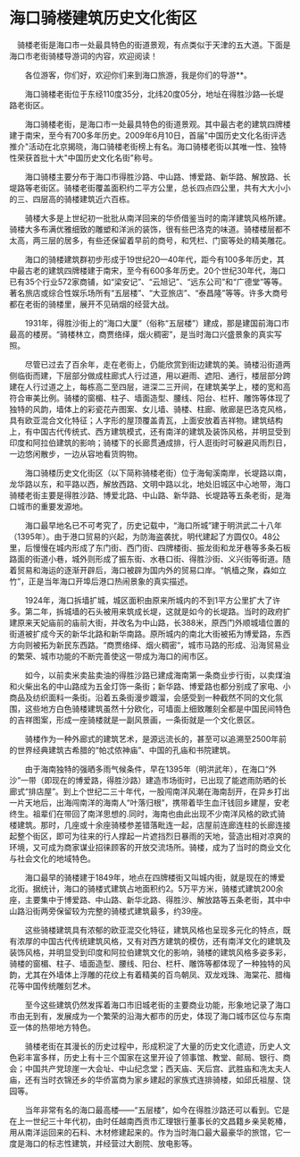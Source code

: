 # 海口骑楼建筑历史文化街区
　骑楼老街是海口市一处最具特色的街道景观，有点类似于天津的五大道。下面是海口市老街骑楼导游词的内容，欢迎阅读！

　　各位游客，你们好，欢迎你们来到海口旅游，我是你们的导游**。

　　海口骑楼老街位于东经110度35分，北纬20度05分，地址在得胜沙路—长堤路老街区。

　　海口骑楼老街，是海口市一处最具特色的街道景观。其中最古老的建筑四牌楼建于南宋，至今有700多年历史。2009年6月10日，首届"中国历史文化名街评选推介"活动在北京揭晓，海口骑楼老街榜上有名。海口骑楼老街以其唯一性、独特性荣获首批十大"中国历史文化名街"称号。

　　海口骑楼主要分布于海口市得胜沙路、中山路、博爱路、新华路、解放路、长堤路等老街区。骑楼老街覆盖面积约二平方公里，总长四点四公里，共有大大小小的三、四层高的骑楼建筑近六百栋。

　　骑楼大多是上世纪初一批批从南洋回来的华侨借鉴当时的南洋建筑风格所建。骑楼大多布满优雅细致的雕塑和洋派的装饰，很有些巴洛克的味道。骑楼楼层都不太高，两三层的居多，有些还保留着早前的商号，和凭栏、门窗等处的精美雕花。

　　海口的骑楼建筑群初步形成于19世纪20—40年代，距今有100多年历史，其中最古老的建筑四牌楼建于南宋，至今有600多年历史。20个世纪30年代，海口已有35个行业572家商铺，如“梁安记”、“云旭记”、“远东公司”和“广德堂”等等。著名旅店或综合性娱乐场所有“五层楼”、“大亚旅店”、“泰昌隆”等等。许多大商号都在老街的骑楼里，展开不见硝烟的经营大战。

　　1931年，得胜沙街上的“海口大厦”（俗称“五层楼”）建成，那是建国前海口市最高的楼房。“骑楼林立，商贾络绎，烟火稠密”，是当时海口兴盛景象的真实写照。

　　尽管已过去了百余年，走在老街上，仍能欣赏到街边建筑的美。骑楼沿街道两侧临街而建，下层部分做成柱廊式人行过道，用以避雨、遮阳、通行，楼层部分跨建在人行过道之上，每栋高二至四层，进深二三开间，在建筑美学上，楼的宽和高符合审美比例。骑楼的窗楣、柱子、墙面造型、腰线、阳台、栏杆、雕饰等体现了独特的风韵，墙体上的彩瓷花卉图案、女儿墙、骑楼、柱廊、敞廊是巴洛克风格，具有欧亚混合文化特征；人字形的屋顶覆盖青瓦，上面安放着吉祥物。建筑结构上，有中国古代传统式、西方建筑模式，还有南洋的建筑及装饰风格，并明显受到印度和阿拉伯建筑的影响；骑楼下的长廊贯通成排，行人逛街时可躲避风雨烈日，一边悠闲散步，一边从容地看货购物。

　　海口骑楼历史文化街区（以下简称骑楼老街）位于海甸溪南岸，长堤路以南，龙华路以东，和平路以西，解放西路、文明中路以北，地处旧城区中心地带，海口骑楼老街主要是得胜沙路、博爱北路、中山路、新华路、长堤路等五条老街，是海口城市的重要发源地。

　　海口最早地名已不可考究了，历史记载中，“海口所城”建于明洪武二十八年（1395年）。由于港口贸易的兴起，为防海盗袭扰，明代建起了方圆仅0。48公里，后慢慢在城内形成了东门街、西门街、四牌楼街、振龙街和龙牙巷等多条石板路面的街道小巷，城外则形成了振东街、水巷口街、得胜沙街、义兴街等街道。随着贸易和海运的逐渐开辟后，海口被辟为国内外的贸易口岸。“帆樯之聚，森如立竹”，正是当年海口开埠后港口热闹景象的真实描述。

　　1924年，海口拆墙扩城，城区面积由原来所城内的不到1平方公里扩大了许多。第二年，拆城墙的石头被用来筑成长堤，这就是如今的长堤路。当时的政府扩建原来天妃庙前的庙前大街，并改名为中山路，长388米，原西门外顺城墙位置的街道被扩成今天的新华北路和新华南路。原所城内的南北大街被拓为博爱路，东西方向则被拓为新民东西路。“商贾络绎、烟火稠密“，城市马路的形成、沿海贸易业的繁荣、城市功能的不断完善使这一带成为海口的闹市区。

　　如今，以前卖米卖盐卖油的得胜沙路已建成海南第一条商业步行街，以卖煤油和火柴出名的中山路成为五金灯饰一条街；新华路、博爱路也都分别成了家电、小商品及纺织面料一条街。沿着五条街漫步踱溜，会感受到一种截然不同的文化氛围，这些地方白色骑楼建筑虽然十分欧化，可墙面上细致雕刻全都是中国民间特色的吉祥图案，形成一座骑楼就是一副风景画，一条街就是一个文化景区。

　　骑楼作为一种外廊式的建筑艺术，是源远流长的，甚至可以追溯至2500年前的世界经典建筑古希腊的“帕忒侬神庙”、中国的孔庙和书院建筑。

　　由于海南独特的强晒多雨气候条件，早在1395年（明洪武年），在海口“外沙”一带（即现在的博爱路，得胜沙路）建造市场街时，已出现了能遮雨防晒的长廊式“排店屋”。到上个世纪二三十年代，一股闯南洋风潮在海南刮开，在异乡打出一片天地后，出海闯南洋的海南人“叶落归根”，携带着毕生血汗钱回乡建屋，安老终生。祖辈们在带回了南洋思想的.同时，海南也由此出现不少南洋风格的欧式骑楼建筑。那时，几座或十余座骑楼参差错落毗连一起，店屋前连廊连柱的长廊连接起整个街区，即可为往来的行人撑起一片遮挡烈日暴雨的天地，营造出相对凉爽的环境，又可成为商家谋业招徕顾客的开放交流场所。骑楼，成为了当时的商业文化与社会文化的地域特色。

　　海口最早的骑楼建于1849年，地点在四牌楼街又叫城内街，就是现在的博爱北街。据统计，海口的骑楼式建筑占地面积约2。5万平方米，骑楼式建筑200余座，主要集中于博爱路、中山路、新华北路、得胜沙、解放路等五条老街，其中中山路沿街两旁保留较为完整的骑楼式建筑最多，约39座。

　　这些骑楼建筑具有浓郁的欧亚混交化特征，建筑风格也呈现多元化的特点，既有浓厚的中国古代传统建筑风格，又有对西方建筑的模仿，还有南洋文化的建筑及装饰风格，并明显受到印度和阿拉伯建筑文化的影响，骑楼的建筑风格多姿多彩，骑楼的窗楣、柱子、墙面造型、腰线、阳台、栏杆、雕饰等都体现了一种独特的风韵，尤其在外墙体上浮雕的花纹上有着精美的百鸟朝凤、双龙戏珠、海棠花、腊梅花等中国传统雕刻艺术。

　　至今这些建筑仍然发挥着海口市旧城老街的主要商业功能，形象地记录了海口市由无到有，发展成为一个繁荣的沿海大都市的历史，体现了海口城市区位与东南亚一体的热带地方特色。

　　骑楼老街在其漫长的历史过程中，形成积淀了大量的历史文化遗迹，历史人文色彩丰富多样，历史上有十三个国家在这里开设了领事馆、教堂、邮局、银行、商会；中国共产党琼崖一大会址、中山纪念堂；西天庙、天后宫、武胜庙和冼太夫人庙，还有当时衣锦还乡的华侨富商为家乡建起的家族式连排骑楼，如邱氏祖屋、饶园等。

　　当年非常有名的海口最高楼——“五层楼”，如今在得胜沙路还可以看到。它是在上一世纪三十年代初，由时任越南西贡市汇理银行董事长的文昌籍乡亲吴乾椿，用从南洋运回来的石料、木材修建起来的。作为当时海口最大最豪华的旅馆，它一度是海口的标志性建筑，并经营过大剧院、放电影等。

